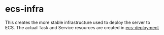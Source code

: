 # ecs-infra

This creates the more stable infrastructure used to deploy the server to ECS. The actual Task and Service resources are created in [ecs-deployment](products/ecs-deployment/README.md)
